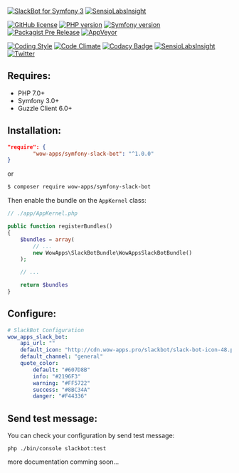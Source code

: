 [![SlackBot for Symfony 3](http://604235.webartua.web.hosting-test.net/slackbot-banner-3.jpg)](https://github.com/wow-apps/symfony-slack-bot) [![SensioLabsInsight](https://insight.sensiolabs.com/projects/b59b8715-1ba6-4572-8b46-9866d6318d21/big.png)](https://insight.sensiolabs.com/projects/b59b8715-1ba6-4572-8b46-9866d6318d21)

[![GitHub license](https://img.shields.io/badge/license-Apache%202-blue.svg?style=flat-square)](https://raw.githubusercontent.com/wow-apps/symfony-slack-bot/master/LICENSE)
[![PHP version](https://img.shields.io/badge/PHP-%5E7.0-blue.svg?style=flat-square)](http://php.net/manual/ru/migration70.new-features.php)
[![Symfony version](https://img.shields.io/badge/Symfony-%5E3.0-green.svg?style=flat-square)](http://symfony.com/)
[![Packagist Pre Release](https://img.shields.io/packagist/v/wow-apps/symfony-slack-bot.svg?maxAge=2592000?style=flat-square)](https://packagist.org/packages/wow-apps/symfony-slack-bot)
[![AppVeyor](https://img.shields.io/appveyor/ci/gruntjs/grunt.svg?maxAge=2592000?style=flat-square)]()

[![Coding Style](https://img.shields.io/badge/Coding%20Style-PSR--2-brightgreen.svg)](http://www.php-fig.org/psr/psr-2/)
[![Code Climate](https://codeclimate.com/github/wow-apps/symfony-slack-bot/badges/gpa.svg)](https://codeclimate.com/github/wow-apps/symfony-slack-bot)
[![Codacy Badge](https://api.codacy.com/project/badge/Grade/ce3fffd811f2463a94ed4065a341885a)](https://www.codacy.com/app/lion-samara/symfony-slack-bot?utm_source=github.com&amp;utm_medium=referral&amp;utm_content=wow-apps/symfony-slack-bot&amp;utm_campaign=Badge_Grade)
[![SensioLabsInsight](https://insight.sensiolabs.com/projects/b59b8715-1ba6-4572-8b46-9866d6318d21/mini.png)](https://insight.sensiolabs.com/projects/b59b8715-1ba6-4572-8b46-9866d6318d21)
[![Twitter](https://img.shields.io/twitter/url/https/github.com/wow-apps/symfony-slack-bot.svg?style=social?style=flat-square)](https://twitter.com/intent/tweet?text=SlackBot+for+Symfony+3&url=%5Bobject%20Object%5D)


## Requires:

* PHP 7.0+
* Symfony 3.0+
* Guzzle Client 6.0+


## Installation:

```json
"require": {
        "wow-apps/symfony-slack-bot": "^1.0.0"
}
```

or

```bash
$ composer require wow-apps/symfony-slack-bot
```

Then enable the bundle on the `AppKernel` class:

```php
// ./app/AppKernel.php

public function registerBundles()
{
    $bundles = array(
        // ...
        new WowApps\SlackBotBundle\WowAppsSlackBotBundle()
    );

    // ...

    return $bundles
}
```


## Configure:

```yaml
# SlackBot Configuration
wow_apps_slack_bot:
    api_url: ""
    default_icon: "http://cdn.wow-apps.pro/slackbot/slack-bot-icon-48.png"
    default_channel: "general"
    quote_color:
        default: "#607D8B"
        info: "#2196F3"
        warning: "#FF5722"
        success: "#8BC34A"
        danger: "#F44336"
```

## Send test message:

You can check your configuration by send test message:

`php ./bin/console slackbot:test`


more documentation comming soon...